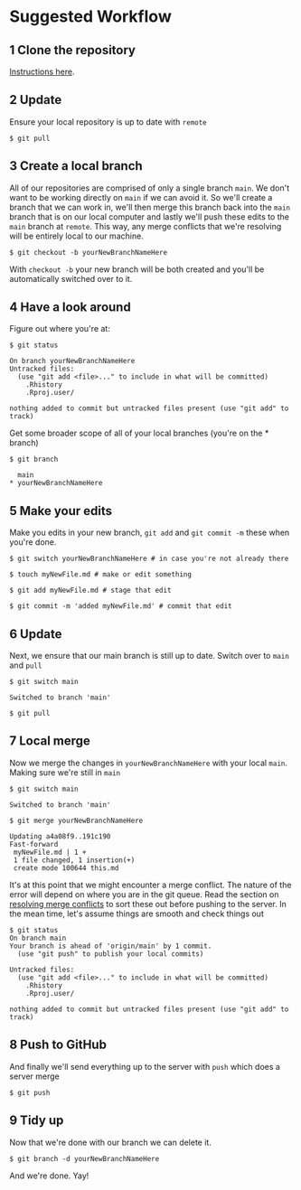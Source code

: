# Suggested Workflow

## 1 Clone the repository

[Instructions here](https://github.com/ubco-biology/Getting-started/blob/main/02_Git-Basics.md).

## 2 Update

Ensure your local repository is up to date with `remote`

```
$ git pull
```

## 3 Create a local branch

All of our repositories are comprised of only a single branch `main`. We don't want to be working directly on `main` if we can avoid it. So we\'ll create a branch that we can work in, we\'ll then merge this branch back into the `main` branch that is on our local computer and lastly we\'ll push these edits to the `main` branch at `remote`. This way, any merge conflicts that we\'re resolving will be entirely local to our machine.

```
$ git checkout -b yourNewBranchNameHere
```

With `checkout -b` your new branch will be both created and you\'ll be automatically switched over to it.

## 4 Have a look around

Figure out where you\'re at:

```
$ git status

On branch yourNewBranchNameHere
Untracked files:
  (use "git add <file>..." to include in what will be committed)
	.Rhistory
	.Rproj.user/

nothing added to commit but untracked files present (use "git add" to track)
```

Get some broader scope of all of your local branches (you\'re on the \* branch)

```
$ git branch

  main
* yourNewBranchNameHere
```

## 5 Make your edits

Make you edits in your new branch, `git add` and `git commit -m` these when you\'re done.

```
$ git switch yourNewBranchNameHere # in case you're not already there

$ touch myNewFile.md # make or edit something

$ git add myNewFile.md # stage that edit

$ git commit -m 'added myNewFile.md' # commit that edit
```

## 6 Update

Next, we ensure that our main branch is still up to date. Switch over to `main` and `pull`

```
$ git switch main

Switched to branch 'main'

$ git pull
```

## 7 Local merge

Now we merge the changes in `yourNewBranchNameHere` with your local `main`. Making sure we\'re still in `main`

```
$ git switch main

Switched to branch 'main'

$ git merge yourNewBranchNameHere

Updating a4a08f9..191c190
Fast-forward
 myNewFile.md | 1 +
 1 file changed, 1 insertion(+)
 create mode 100644 this.md
```

It's at this point that we might encounter a merge conflict. The nature of the error will depend on where you are in the git queue. Read the section on [resolving merge conflicts](https://github.com/ubco-biology/Getting-started/blob/main/06_Merge-Conflicts.md) to sort these out before pushing to the server. In the mean time, let's assume things are smooth and check things out

```
$ git status
On branch main
Your branch is ahead of 'origin/main' by 1 commit.
  (use "git push" to publish your local commits)

Untracked files:
  (use "git add <file>..." to include in what will be committed)
	.Rhistory
	.Rproj.user/

nothing added to commit but untracked files present (use "git add" to track)
```

## 8 Push to GitHub

And finally we\'ll send everything up to the server with `push` which does a server merge

```
$ git push
```

## 9 Tidy up

Now that we\'re done with our branch we can delete it.

```
$ git branch -d yourNewBranchNameHere
```

And we\'re done. Yay!

